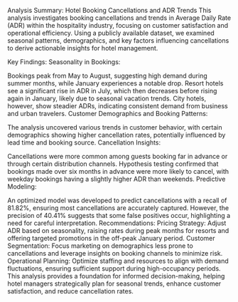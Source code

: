 Analysis Summary: Hotel Booking Cancellations and ADR Trends
This analysis investigates booking cancellations and trends in Average Daily Rate (ADR) within the hospitality industry, focusing on customer satisfaction and operational efficiency. Using a publicly available dataset, we examined seasonal patterns, demographics, and key factors influencing cancellations to derive actionable insights for hotel management.

Key Findings:
Seasonality in Bookings:

Bookings peak from May to August, suggesting high demand during summer months, while January experiences a notable drop.
Resort hotels see a significant rise in ADR in July, which then decreases before rising again in January, likely due to seasonal vacation trends. City hotels, however, show steadier ADRs, indicating consistent demand from business and urban travelers.
Customer Demographics and Booking Patterns:

The analysis uncovered various trends in customer behavior, with certain demographics showing higher cancellation rates, potentially influenced by lead time and booking source.
Cancellation Insights:

Cancellations were more common among guests booking far in advance or through certain distribution channels.
Hypothesis testing confirmed that bookings made over six months in advance were more likely to cancel, with weekday bookings having a slightly higher ADR than weekends.
Predictive Modeling:

An optimized model was developed to predict cancellations with a recall of 81.82%, ensuring most cancellations are accurately captured. However, the precision of 40.41% suggests that some false positives occur, highlighting a need for careful interpretation.
Recommendations:
Pricing Strategy: Adjust ADR based on seasonality, raising rates during peak months for resorts and offering targeted promotions in the off-peak January period.
Customer Segmentation: Focus marketing on demographics less prone to cancellations and leverage insights on booking channels to minimize risk.
Operational Planning: Optimize staffing and resources to align with demand fluctuations, ensuring sufficient support during high-occupancy periods.
This analysis provides a foundation for informed decision-making, helping hotel managers strategically plan for seasonal trends, enhance customer satisfaction, and reduce cancellation rates.

